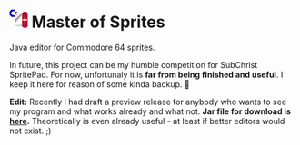 # ![](https://github.com/tstamborski/pixelart-icons/blob/main/png/commodore-tool32.png) Master of Sprites
Java editor for Commodore 64 sprites.

In future, this project can be my humble competition for SubChrist SpritePad. For now, unfortunaly it is **far from being finished and useful**. I keep it here for reason of some kinda backup. 🙂

**Edit:** Recently I had draft a preview release for anybody who wants to see my program and what works already and what not. **Jar file for download is [here](https://github.com/tstamborski/master-of-sprites/releases/download/v0.4/MasterofSprites.jar).** Theoretically is even already useful - at least if better editors would not exist. ;)
